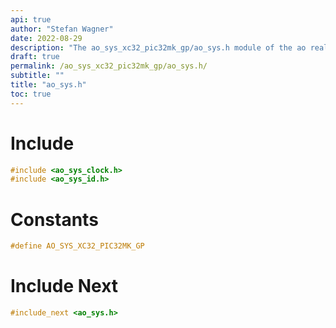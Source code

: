 ```yaml
---
api: true
author: "Stefan Wagner"
date: 2022-08-29
description: "The ao_sys_xc32_pic32mk_gp/ao_sys.h module of the ao real-time operating system."
draft: true
permalink: /ao_sys_xc32_pic32mk_gp/ao_sys.h/ 
subtitle: ""
title: "ao_sys.h"
toc: true
---
```


# Include

```c
#include <ao_sys_clock.h>
#include <ao_sys_id.h>
```

# Constants

```c
#define AO_SYS_XC32_PIC32MK_GP
```

# Include Next

```c
#include_next <ao_sys.h>
```

